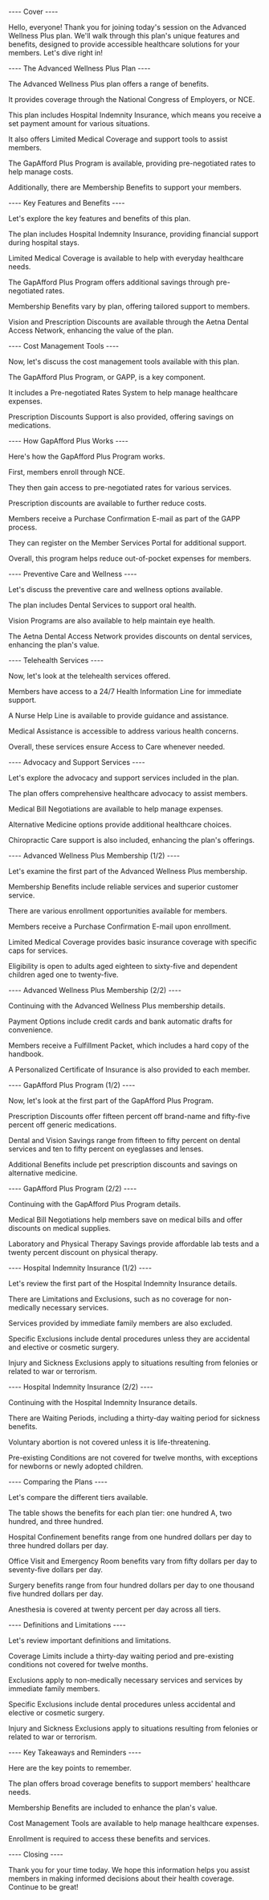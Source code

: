 ---- Cover ----

Hello, everyone! Thank you for joining today's session on the Advanced Wellness Plus plan. We'll walk through this plan's unique features and benefits, designed to provide accessible healthcare solutions for your members. Let's dive right in!

---- The Advanced Wellness Plus Plan ----

The Advanced Wellness Plus plan offers a range of benefits.

It provides coverage through the National Congress of Employers, or NCE. 

This plan includes Hospital Indemnity Insurance, which means you receive a set payment amount for various situations. 

It also offers Limited Medical Coverage and support tools to assist members. 

The GapAfford Plus Program is available, providing pre-negotiated rates to help manage costs. 

Additionally, there are Membership Benefits to support your members.

---- Key Features and Benefits ----

Let's explore the key features and benefits of this plan.

The plan includes Hospital Indemnity Insurance, providing financial support during hospital stays. 

Limited Medical Coverage is available to help with everyday healthcare needs. 

The GapAfford Plus Program offers additional savings through pre-negotiated rates. 

Membership Benefits vary by plan, offering tailored support to members.

Vision and Prescription Discounts are available through the Aetna Dental Access Network, enhancing the value of the plan.

---- Cost Management Tools ----

Now, let's discuss the cost management tools available with this plan.

The GapAfford Plus Program, or GAPP, is a key component. 

It includes a Pre-negotiated Rates System to help manage healthcare expenses. 

Prescription Discounts Support is also provided, offering savings on medications.

---- How GapAfford Plus Works ----

Here's how the GapAfford Plus Program works.

First, members enroll through NCE. 

They then gain access to pre-negotiated rates for various services. 

Prescription discounts are available to further reduce costs. 

Members receive a Purchase Confirmation E-mail as part of the GAPP process. 

They can register on the Member Services Portal for additional support. 

Overall, this program helps reduce out-of-pocket expenses for members.

---- Preventive Care and Wellness ----

Let's discuss the preventive care and wellness options available.

The plan includes Dental Services to support oral health. 

Vision Programs are also available to help maintain eye health. 

The Aetna Dental Access Network provides discounts on dental services, enhancing the plan's value.

---- Telehealth Services ----

Now, let's look at the telehealth services offered.

Members have access to a 24/7 Health Information Line for immediate support. 

A Nurse Help Line is available to provide guidance and assistance. 

Medical Assistance is accessible to address various health concerns. 

Overall, these services ensure Access to Care whenever needed.

---- Advocacy and Support Services ----

Let's explore the advocacy and support services included in the plan.

The plan offers comprehensive healthcare advocacy to assist members. 

Medical Bill Negotiations are available to help manage expenses. 

Alternative Medicine options provide additional healthcare choices. 

Chiropractic Care support is also included, enhancing the plan's offerings.

---- Advanced Wellness Plus Membership (1/2) ----

Let's examine the first part of the Advanced Wellness Plus membership.

Membership Benefits include reliable services and superior customer service. 

There are various enrollment opportunities available for members. 

Members receive a Purchase Confirmation E-mail upon enrollment.

Limited Medical Coverage provides basic insurance coverage with specific caps for services.

Eligibility is open to adults aged eighteen to sixty-five and dependent children aged one to twenty-five.

---- Advanced Wellness Plus Membership (2/2) ----

Continuing with the Advanced Wellness Plus membership details.

Payment Options include credit cards and bank automatic drafts for convenience. 

Members receive a Fulfillment Packet, which includes a hard copy of the handbook. 

A Personalized Certificate of Insurance is also provided to each member.

---- GapAfford Plus Program (1/2) ----

Now, let's look at the first part of the GapAfford Plus Program.

Prescription Discounts offer fifteen percent off brand-name and fifty-five percent off generic medications. 

Dental and Vision Savings range from fifteen to fifty percent on dental services and ten to fifty percent on eyeglasses and lenses. 

Additional Benefits include pet prescription discounts and savings on alternative medicine.

---- GapAfford Plus Program (2/2) ----

Continuing with the GapAfford Plus Program details.

Medical Bill Negotiations help members save on medical bills and offer discounts on medical supplies. 

Laboratory and Physical Therapy Savings provide affordable lab tests and a twenty percent discount on physical therapy.

---- Hospital Indemnity Insurance (1/2) ----

Let's review the first part of the Hospital Indemnity Insurance details.

There are Limitations and Exclusions, such as no coverage for non-medically necessary services. 

Services provided by immediate family members are also excluded. 

Specific Exclusions include dental procedures unless they are accidental and elective or cosmetic surgery.

Injury and Sickness Exclusions apply to situations resulting from felonies or related to war or terrorism.

---- Hospital Indemnity Insurance (2/2) ----

Continuing with the Hospital Indemnity Insurance details.

There are Waiting Periods, including a thirty-day waiting period for sickness benefits. 

Voluntary abortion is not covered unless it is life-threatening. 

Pre-existing Conditions are not covered for twelve months, with exceptions for newborns or newly adopted children.

---- Comparing the Plans ----

Let's compare the different tiers available.

The table shows the benefits for each plan tier: one hundred A, two hundred, and three hundred.

Hospital Confinement benefits range from one hundred dollars per day to three hundred dollars per day.

Office Visit and Emergency Room benefits vary from fifty dollars per day to seventy-five dollars per day.

Surgery benefits range from four hundred dollars per day to one thousand five hundred dollars per day.

Anesthesia is covered at twenty percent per day across all tiers.

---- Definitions and Limitations ----

Let's review important definitions and limitations.

Coverage Limits include a thirty-day waiting period and pre-existing conditions not covered for twelve months.

Exclusions apply to non-medically necessary services and services by immediate family members.

Specific Exclusions include dental procedures unless accidental and elective or cosmetic surgery.

Injury and Sickness Exclusions apply to situations resulting from felonies or related to war or terrorism.

---- Key Takeaways and Reminders ----

Here are the key points to remember.

The plan offers broad coverage benefits to support members' healthcare needs.

Membership Benefits are included to enhance the plan's value.

Cost Management Tools are available to help manage healthcare expenses.

Enrollment is required to access these benefits and services.

---- Closing ----

Thank you for your time today. We hope this information helps you assist members in making informed decisions about their health coverage. Continue to be great!